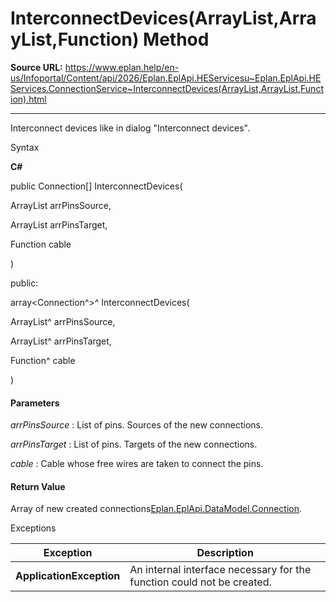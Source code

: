 # InterconnectDevices(ArrayList,ArrayList,Function) Method

**Source URL:** https://www.eplan.help/en-us/Infoportal/Content/api/2026/Eplan.EplApi.HEServicesu~Eplan.EplApi.HEServices.ConnectionService~InterconnectDevices(ArrayList,ArrayList,Function).html

---

Interconnect devices like in dialog "Interconnect devices".

Syntax

**C#**



public Connection[] InterconnectDevices( 

   ArrayList arrPinsSource,

   ArrayList arrPinsTarget,

   Function cable

)

public:

array<Connection^>^ InterconnectDevices( 

   ArrayList^ arrPinsSource,

   ArrayList^ arrPinsTarget,

   Function^ cable

)


#### Parameters

*arrPinsSource*
:   List of pins. Sources of the new connections.

*arrPinsTarget*
:   List of pins. Targets of the new connections.

*cable*
:   Cable whose free wires are taken to connect the pins.

#### Return Value

Array of new created connections[Eplan.EplApi.DataModel.Connection](Eplan.EplApi.DataModelu~Eplan.EplApi.DataModel.Connection.html).

Exceptions

| Exception | Description |
| --- | --- |
| **ApplicationException** | An internal interface necessary for the function could not be created. |
